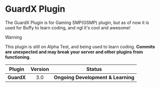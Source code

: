 # GuardX Plugin
The GuardX Plugin is for Gaming SMP(GSMP) plugin, but as of now it is used for Buffy to learn coding, and ngl it's cool and awesome!

> [!WARNING]
> This plugin is still on Alpha Test, and being used to learn coding. **Commits are unexpected and may break your server and other plugins from functioning.**

| Plugin | Version | Status |
| :-----: | :-----: | :-----: |
| **GuardX** | 3.0 | **Ongoing Development & Learning**
